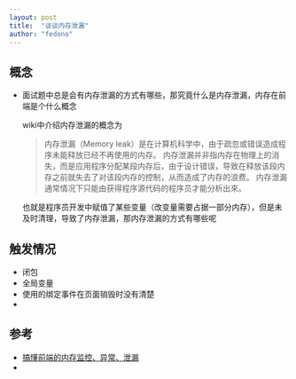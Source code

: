 ```yaml
---
layout: post
title:  "谈谈内存泄漏"
author: "fedono"
---
```


## 概念

- 面试题中总是会有内存泄漏的方式有哪些，那究竟什么是内存泄漏，内存在前端是个什么概念

  wiki中介绍内存泄漏的概念为

  > 内存泄漏（Memory leak）是在计算机科学中，由于疏忽或错误造成程序未能释放已经不再使用的内存。 内存泄漏并非指内存在物理上的消失，而是应用程序分配某段内存后，由于设计错误，导致在释放该段内存之前就失去了对该段内存的控制，从而造成了内存的浪费。 内存泄漏通常情况下只能由获得程序源代码的程序员才能分析出來。

	也就是程序员开发中赋值了某些变量（改变量需要占据一部分内存），但是未及时清理，导致了内存泄漏，那内存泄漏的方式有哪些呢

## 触发情况

- 闭包
- 全局变量
- 使用的绑定事件在页面销毁时没有清楚
- 



## 参考

- [搞懂前端的内存监控、异常、泄漏](https://mp.weixin.qq.com/s/wufb9IE0ptpMMUso7SZetQ) 
- 


